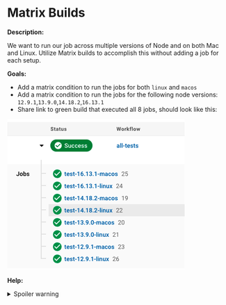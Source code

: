 # Matrix Builds

**Description:**

We want to run our job across multiple versions of Node and on both Mac and Linux. Utilize Matrix builds to accomplish this without adding a job for each setup.

**Goals:**

- Add a matrix condition to run the jobs for both `linux` and `macos`
- Add a matrix condition to run the jobs for the following node versions: `12.9.1`,`13.9.0`,`14.18.2`,`16.13.1`
- Share link to green build that executed all 8 jobs, should look like this:

![matrix](/12%20Matrix%20Builds/src/matrix.png)

**Help:**
<details>
  <summary>Spoiler warning</summary>

  * https://circleci.com/docs/2.0/configuration-reference/#matrix-requires-version-21

</details>